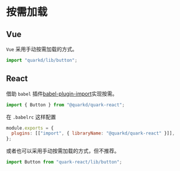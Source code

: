 # 按需加载

## Vue

`Vue` 采用手动按需加载的方式。

```js
import "quarkd/lib/button";
```

## React

借助 `babel` 插件[babel-plugin-import](https://github.com/umijs/babel-plugin-import)实现按需。

```js
import { Button } from "@quarkd/quark-react";
```

在 `.babelrc` 这样配置

```js
module.exports = {
  plugins: [["import", { libraryName: "@quarkd/quark-react" }]],
};
```

或者也可以采用手动按需加载的方式，但不推荐。

```js
import Button from "quark-react/lib/button";
```
